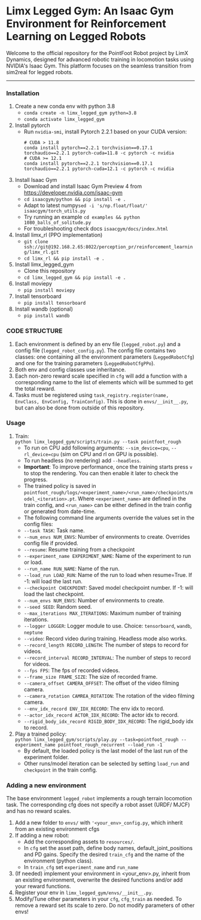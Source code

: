 # Limx Legged Gym: An Isaac Gym Environment for Reinforcement Learning on Legged Robots  #

Welcome to the official repository for the PointFoot Robot project by LimX Dynamics, 
designed for advanced robotic training in locomotion tasks using NVIDIA's Isaac Gym. 
This platform focuses on the seamless transition from sim2real for legged robots.

---

### Installation ###
1. Create a new conda env with python 3.8
    - `conda create -n limx_legged_gym python=3.8`
    - `conda activate limx_legged_gym`
2. Install pytorch 
   - Run `nvidia-smi`, install Pytorch 2.2.1 based on your CUDA version:
      ```
      # CUDA > 11.8
      conda install pytorch==2.2.1 torchvision==0.17.1 torchaudio==2.2.1 pytorch-cuda=11.8 -c pytorch -c nvidia
      # CUDA >= 12.1
      conda install pytorch==2.2.1 torchvision==0.17.1 torchaudio==2.2.1 pytorch-cuda=12.1 -c pytorch -c nvidia
      ```
3. Install Isaac Gym
   - Download and install Isaac Gym Preview 4 from https://developer.nvidia.com/isaac-gym
   - `cd isaacgym/python && pip install -e .`
   - Adapt to latest numpy`sed -i 's/np.float/float/' isaacgym/torch_utils.py`
   - Try running an example `cd examples && python 1080_balls_of_solitude.py`
   - For troubleshooting check docs `isaacgym/docs/index.html`
4. Install limx_rl (PPO implementation)
    - `git clone ssh://git@192.168.2.65:8022/perception_pr/reinforcement_learning/limx_rl.git`
    -  `cd limx_rl && pip install -e .`
5. Install limx_legged_gym
    - Clone this repository
   - `cd limx_legged_gym && pip install -e .`
6. Install moviepy
   - `pip install moviepy`
7. Install tensorboard
   - `pip install tensorboard`
7. Install wandb (optional)
   - `pip install wandb`


### CODE STRUCTURE ###
1. Each environment is defined by an env file (`legged_robot.py`) and a config file (`legged_robot_config.py`). The config file contains two classes: one containing  all the environment parameters (`LeggedRobotCfg`) and one for the training parameters (`LeggedRobotCfgPPo`).  
2. Both env and config classes use inheritance.  
3. Each non-zero reward scale specified in `cfg` will add a function with a corresponding name to the list of elements which will be summed to get the total reward.  
4. Tasks must be registered using `task_registry.register(name, EnvClass, EnvConfig, TrainConfig)`. This is done in `envs/__init__.py`, but can also be done from outside of this repository.  

### Usage ###
1. Train:  
  ```python limx_legged_gym/scripts/train.py --task pointfoot_rough```
    -  To run on CPU add following arguments: `--sim_device=cpu`, `--rl_device=cpu` (sim on CPU and rl on GPU is possible).
    -  To run headless (no rendering) add `--headless`.
    - **Important**: To improve performance, once the training starts press `v` to stop the rendering. You can then enable it later to check the progress.
    - The trained policy is saved in `pointfoot_rough/logs/<experiment_name>/<run_name>/checkpoints/model_<iteration>.pt`. Where `<experiment_name>` are defined in the train config, and `<run_name>` can be either defined in the train config or generated from date-time. 
    -  The following command line arguments override the values set in the config files:
     - `--task TASK`: Task name.
     - `--num_envs NUM_ENVS`: Number of environments to create. Overrides config file if provided.
     - `--resume`: Resume training from a checkpoint
     - `--experiment_name EXPERIMENT_NAME`: Name of the experiment to run or load.
     - `--run_name RUN_NAME`:  Name of the run.
     - `--load_run LOAD_RUN`:   Name of the run to load when resume=True. If -1: will load the last run.
     - `--checkpoint CHECKPOINT`:  Saved model checkpoint number. If -1: will load the last checkpoint.
     - `--num_envs NUM_ENVS`:  Number of environments to create.
     - `--seed SEED`:  Random seed.
     - `--max_iterations MAX_ITERATIONS`:  Maximum number of training iterations.
     - `--logger LOGGER`: Logger module to use. Choice: `tensorboard`, `wandb`, `neptune`
     - `--video`: Record video during training. Headless mode also works.
     - `--record_length RECORD_LENGTH`: The number of steps to record for videos.
     - `--record_interval RECORD_INTERVAL`: The number of steps to record for videos.
     - `--fps FPS`: The fps of recorded videos.
     - `--frame_size FRAME_SIZE`: The size of recorded frame.
     - `--camera_offset CAMERA_OFFSET`: The offset of the video filming camera.
     - `--camera_rotation CAMREA_ROTATION`: The rotation of the video filming camera.
     - `--env_idx_record ENV_IDX_RECORD`: The env idx to record.
     - `--actor_idx_record ACTOR_IDX_RECORD`: The actor idx to record.
     - `--rigid_body_idx_record RIGID_BODY_IDX_RECORD`: The rigid_body idx to record.
2. Play a trained policy:  
```python limx_legged_gym/scripts/play.py --task=pointfoot_rough --experiment_name pointfoot_rough_recurrent --load_run -1```
    - By default, the loaded policy is the last model of the last run of the experiment folder.
    - Other runs/model iteration can be selected by setting `load_run` and `checkpoint` in the train config.

### Adding a new environment ###
The base environment `legged_robot` implements a rough terrain locomotion task. The corresponding cfg does not specify a robot asset (URDF/ MJCF) and has no reward scales. 

1. Add a new folder to `envs/` with `'<your_env>_config.py`, which inherit from an existing environment cfgs  
2. If adding a new robot:
    - Add the corresponding assets to `resources/`.
    - In `cfg` set the asset path, define body names, default_joint_positions and PD gains. Specify the desired `train_cfg` and the name of the environment (python class).
    - In `train_cfg` set `experiment_name` and `run_name`
3. (If needed) implement your environment in <your_env>.py, inherit from an existing environment, overwrite the desired functions and/or add your reward functions.
4. Register your env in `limx_legged_gym/envs/__init__.py`.
5. Modify/Tune other parameters in your `cfg`, `cfg_train` as needed. To remove a reward set its scale to zero. Do not modify parameters of other envs!


